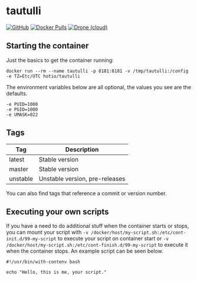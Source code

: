 # tautulli

[![GitHub](https://img.shields.io/badge/source-github-lightgrey?style=flat-square)](https://github.com/hotio/docker-tautulli)
[![Docker Pulls](https://img.shields.io/docker/pulls/hotio/tautulli?style=flat-square)](https://hub.docker.com/r/hotio/tautulli)
[![Drone (cloud)](https://img.shields.io/drone/build/hotio/docker-tautulli?style=flat-square)](https://cloud.drone.io/hotio/docker-tautulli)

## Starting the container

Just the basics to get the container running:

```shell
docker run --rm --name tautulli -p 8181:8181 -v /tmp/tautulli:/config -e TZ=Etc/UTC hotio/tautulli
```

The environment variables below are all optional, the values you see are the defaults.

```shell
-e PUID=1000
-e PGID=1000
-e UMASK=022
```

## Tags

| Tag      | Description                    |
| ---------|--------------------------------|
| latest   | Stable version                 |
| master   | Stable version                 |
| unstable | Unstable version, pre-releases |

You can also find tags that reference a commit or version number.

## Executing your own scripts

If you have a need to do additional stuff when the container starts or stops, you can mount your script with `-v /docker/host/my-script.sh:/etc/cont-init.d/99-my-script` to execute your script on container start or `-v /docker/host/my-script.sh:/etc/cont-finish.d/99-my-script` to execute it when the container stops. An example script can be seen below.

```shell
#!/usr/bin/with-contenv bash

echo "Hello, this is me, your script."
```
